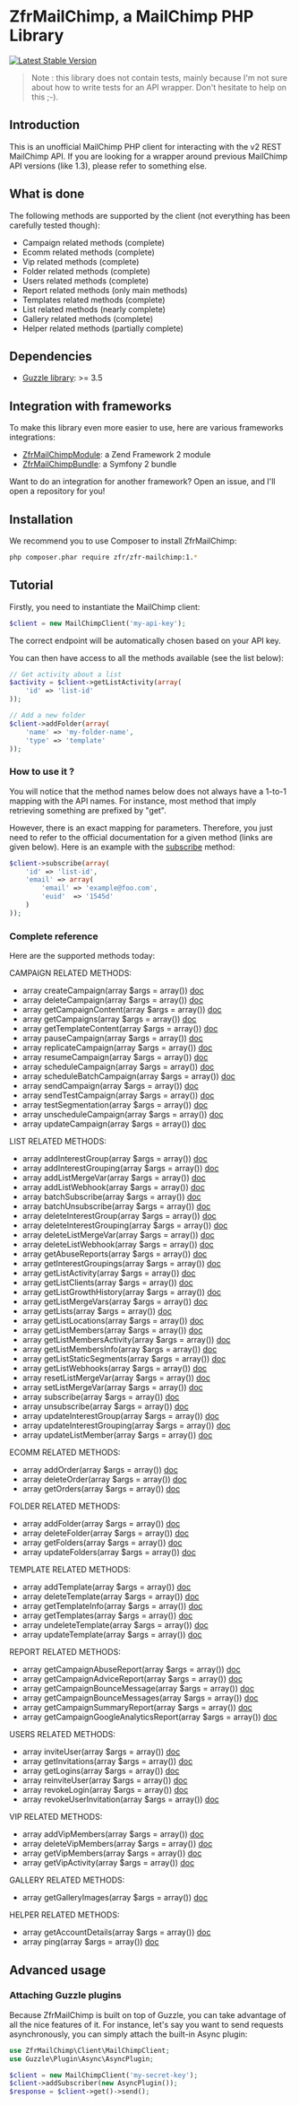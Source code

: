 # ZfrMailChimp, a MailChimp PHP Library

[![Latest Stable Version](https://poser.pugx.org/zfr/zfr-mailchimp/v/stable.png)](https://packagist.org/packages/zfr/zfr-mailchimp)

> Note : this library does not contain tests, mainly because I'm not sure about how to write tests for an API
wrapper. Don't hesitate to help on this ;-).

## Introduction

This is an unofficial MailChimp PHP client for interacting with the v2 REST MailChimp API. If you are looking
for a wrapper around previous MailChimp API versions (like 1.3), please refer to something else.

## What is done

The following methods are supported by the client (not everything has been carefully tested though):

* Campaign related methods (complete)
* Ecomm related methods (complete)
* Vip related methods (complete)
* Folder related methods (complete)
* Users related methods (complete)
* Report related methods (only main methods)
* Templates related methods (complete)
* List related methods (nearly complete)
* Gallery related methods (complete)
* Helper related methods (partially complete)

## Dependencies

* [Guzzle library](http://guzzlephp.org): >= 3.5

## Integration with frameworks

To make this library even more easier to use, here are various frameworks integrations:

* [ZfrMailChimpModule](https://github.com/zf-fr/zfr-mailchimp-module): a Zend Framework 2 module
* [ZfrMailChimpBundle](https://github.com/zf-fr/zfr-mailchimp-bundle): a Symfony 2 bundle

Want to do an integration for another framework? Open an issue, and I'll open a repository for you!

## Installation

We recommend you to use Composer to install ZfrMailChimp:

```sh
php composer.phar require zfr/zfr-mailchimp:1.*
```

## Tutorial

Firstly, you need to instantiate the MailChimp client:

```php
$client = new MailChimpClient('my-api-key');
```

The correct endpoint will be automatically chosen based on your API key.

You can then have access to all the methods available (see the list below):

```php
// Get activity about a list
$activity = $client->getListActivity(array(
    'id' => 'list-id'
));

// Add a new folder
$client->addFolder(array(
    'name' => 'my-folder-name',
    'type' => 'template'
));
```

### How to use it ?

You will notice that the method names below does not always have a 1-to-1 mapping with the API names. For instance,
most method that imply retrieving something are prefixed by "get".

However, there is an exact mapping for parameters. Therefore, you just need to refer to the official documentation
for a given method (links are given below). Here is an example with the [subscribe](http://apidocs.mailchimp.com/api/2.0/lists/subscribe.php) method:

```php
$client->subscribe(array(
    'id' => 'list-id',
    'email' => array(
        'email' => 'example@foo.com',
        'euid'  => '1545d'
    )
));
```

### Complete reference

Here are the supported methods today:

CAMPAIGN RELATED METHODS:

* array createCampaign(array $args = array()) [doc](http://apidocs.mailchimp.com/api/2.0/campaigns/create.php)
* array deleteCampaign(array $args = array()) [doc](http://apidocs.mailchimp.com/api/2.0/campaigns/delete.php)
* array getCampaignContent(array $args = array()) [doc](http://apidocs.mailchimp.com/api/2.0/campaigns/content.php)
* array getCampaigns(array $args = array()) [doc](http://apidocs.mailchimp.com/api/2.0/campaigns/list.php)
* array getTemplateContent(array $args = array()) [doc](http://apidocs.mailchimp.com/api/2.0/campaigns/template-content.php)
* array pauseCampaign(array $args = array()) [doc](http://apidocs.mailchimp.com/api/2.0/campaigns/pause.php)
* array replicateCampaign(array $args = array()) [doc](http://apidocs.mailchimp.com/api/2.0/campaigns/replicate.php)
* array resumeCampaign(array $args = array()) [doc](http://apidocs.mailchimp.com/api/2.0/campaigns/resume.php)
* array scheduleCampaign(array $args = array()) [doc](http://apidocs.mailchimp.com/api/2.0/campaigns/schedule.php)
* array scheduleBatchCampaign(array $args = array()) [doc](http://apidocs.mailchimp.com/api/2.0/campaigns/schedule-batch.php)
* array sendCampaign(array $args = array()) [doc](http://apidocs.mailchimp.com/api/2.0/campaigns/send.php)
* array sendTestCampaign(array $args = array()) [doc](http://apidocs.mailchimp.com/api/2.0/campaigns/send-test.php)
* array testSegmentation(array $args = array()) [doc](http://apidocs.mailchimp.com/api/2.0/campaigns/segment-test.php)
* array unscheduleCampaign(array $args = array()) [doc](http://apidocs.mailchimp.com/api/2.0/campaigns/unschedule.php)
* array updateCampaign(array $args = array()) [doc](http://apidocs.mailchimp.com/api/2.0/campaigns/update.php)

LIST RELATED METHODS:

* array addInterestGroup(array $args = array()) [doc](http://apidocs.mailchimp.com/api/2.0/lists/interest-group-add.php)
* array addInterestGrouping(array $args = array()) [doc](http://apidocs.mailchimp.com/api/2.0/lists/interest-grouping-add.php)
* array addListMergeVar(array $args = array()) [doc](http://apidocs.mailchimp.com/api/2.0/lists/merge-var-add.php)
* array addListWebhook(array $args = array()) [doc](http://apidocs.mailchimp.com/api/2.0/lists/webhook-add.php)
* array batchSubscribe(array $args = array()) [doc](http://apidocs.mailchimp.com/api/2.0/lists/batch-subscribe.php)
* array batchUnsubscribe(array $args = array()) [doc](http://apidocs.mailchimp.com/api/2.0/lists/batch-unsubscribe.php)
* array deleteInterestGroup(array $args = array()) [doc](http://apidocs.mailchimp.com/api/2.0/lists/interest-group-del.php)
* array deleteInterestGrouping(array $args = array()) [doc](http://apidocs.mailchimp.com/api/2.0/lists/interest-grouping-del.php)
* array deleteListMergeVar(array $args = array()) [doc](http://apidocs.mailchimp.com/api/2.0/lists/merge-var-del.php)
* array deleteListWebhook(array $args = array()) [doc](http://apidocs.mailchimp.com/api/2.0/lists/webhook-del.php)
* array getAbuseReports(array $args = array()) [doc](http://apidocs.mailchimp.com/api/2.0/lists/abuse-reports.php)
* array getInterestGroupings(array $args = array()) [doc](http://apidocs.mailchimp.com/api/2.0/lists/interest-groupings.php)
* array getListActivity(array $args = array()) [doc](http://apidocs.mailchimp.com/api/2.0/lists/activity.php)
* array getListClients(array $args = array()) [doc](http://apidocs.mailchimp.com/api/2.0/lists/clients.php)
* array getListGrowthHistory(array $args = array()) [doc](http://apidocs.mailchimp.com/api/2.0/lists/growth-history.php)
* array getListMergeVars(array $args = array()) [doc](http://apidocs.mailchimp.com/api/2.0/lists/merge-vars.php)
* array getLists(array $args = array()) [doc](http://apidocs.mailchimp.com/api/2.0/lists/list.php)
* array getListLocations(array $args = array()) [doc](http://apidocs.mailchimp.com/api/2.0/lists/locations.php)
* array getListMembers(array $args = array()) [doc](http://apidocs.mailchimp.com/api/2.0/lists/members.php)
* array getListMembersActivity(array $args = array()) [doc](http://apidocs.mailchimp.com/api/2.0/lists/member-activity.php)
* array getListMembersInfo(array $args = array()) [doc](http://apidocs.mailchimp.com/api/2.0/lists/member-info.php)
* array getListStaticSegments(array $args = array()) [doc](http://apidocs.mailchimp.com/api/2.0/lists/static-segments.php)
* array getListWebhooks(array $args = array()) [doc](http://apidocs.mailchimp.com/api/2.0/lists/webhooks.php)
* array resetListMergeVar(array $args = array()) [doc](http://apidocs.mailchimp.com/api/2.0/lists/merge-var-reset.php)
* array setListMergeVar(array $args = array()) [doc](http://apidocs.mailchimp.com/api/2.0/lists/merge-var-set.php)
* array subscribe(array $args = array()) [doc](http://apidocs.mailchimp.com/api/2.0/lists/subscribe.php)
* array unsubscribe(array $args = array()) [doc](http://apidocs.mailchimp.com/api/2.0/lists/unsubscribe.php)
* array updateInterestGroup(array $args = array()) [doc](http://apidocs.mailchimp.com/api/2.0/lists/interest-group-update.php)
* array updateInterestGrouping(array $args = array()) [doc](http://apidocs.mailchimp.com/api/2.0/lists/interest-grouping-update.php)
* array updateListMember(array $args = array()) [doc](http://apidocs.mailchimp.com/api/2.0/lists/update-member.php)

ECOMM RELATED METHODS:

* array addOrder(array $args = array()) [doc](http://apidocs.mailchimp.com/api/2.0/ecomm/order-add.php)
* array deleteOrder(array $args = array()) [doc](http://apidocs.mailchimp.com/api/2.0/ecomm/order-del.php)
* array getOrders(array $args = array()) [doc](http://apidocs.mailchimp.com/api/2.0/ecomm/orders.php)

FOLDER RELATED METHODS:

* array addFolder(array $args = array()) [doc](http://apidocs.mailchimp.com/api/2.0/folders/add.php)
* array deleteFolder(array $args = array()) [doc](http://apidocs.mailchimp.com/api/2.0/folders/del.php)
* array getFolders(array $args = array()) [doc](http://apidocs.mailchimp.com/api/2.0/folders/list.php)
* array updateFolders(array $args = array()) [doc](http://apidocs.mailchimp.com/api/2.0/folders/update.php)

TEMPLATE RELATED METHODS:

* array addTemplate(array $args = array()) [doc](http://apidocs.mailchimp.com/api/2.0/templates/add.php)
* array deleteTemplate(array $args = array()) [doc](http://apidocs.mailchimp.com/api/2.0/templates/del.php)
* array getTemplateInfo(array $args = array()) [doc](http://apidocs.mailchimp.com/api/2.0/templates/info.php)
* array getTemplates(array $args = array()) [doc](http://apidocs.mailchimp.com/api/2.0/templates/list.php)
* array undeleteTemplate(array $args = array()) [doc](http://apidocs.mailchimp.com/api/2.0/templates/undel.php)
* array updateTemplate(array $args = array()) [doc](http://apidocs.mailchimp.com/api/2.0/templates/update.php)

REPORT RELATED METHODS:

* array getCampaignAbuseReport(array $args = array()) [doc](http://apidocs.mailchimp.com/api/2.0/reports/abuse.php)
* array getCampaignAdviceReport(array $args = array()) [doc](http://apidocs.mailchimp.com/api/2.0/reports/advice.php)
* array getCampaignBounceMessage(array $args = array()) [doc](http://apidocs.mailchimp.com/api/2.0/reports/bounce-message.php)
* array getCampaignBounceMessages(array $args = array()) [doc](http://apidocs.mailchimp.com/api/2.0/reports/bounce-messages.php)
* array getCampaignSummaryReport(array $args = array()) [doc](http://apidocs.mailchimp.com/api/2.0/reports/summary.php)
* array getCampaignGoogleAnalyticsReport(array $args = array()) [doc](http://apidocs.mailchimp.com/api/2.0/reports/google-analytics.php)

USERS RELATED METHODS:

* array inviteUser(array $args = array()) [doc](http://apidocs.mailchimp.com/api/2.0/users/invite.php)
* array getInvitations(array $args = array()) [doc](http://apidocs.mailchimp.com/api/2.0/users/invites.php)
* array getLogins(array $args = array()) [doc](http://apidocs.mailchimp.com/api/2.0/users/logins.php)
* array reinviteUser(array $args = array()) [doc](http://apidocs.mailchimp.com/api/2.0/users/invite-resend.php)
* array revokeLogin(array $args = array()) [doc](http://apidocs.mailchimp.com/api/2.0/users/login-revoke.php)
* array revokeUserInvitation(array $args = array()) [doc](http://apidocs.mailchimp.com/api/2.0/users/invite-revoke.php)

VIP RELATED METHODS:

* array addVipMembers(array $args = array()) [doc](http://apidocs.mailchimp.com/api/2.0/vip/add.php)
* array deleteVipMembers(array $args = array()) [doc](http://apidocs.mailchimp.com/api/2.0/vip/del.php)
* array getVipMembers(array $args = array()) [doc](http://apidocs.mailchimp.com/api/2.0/vip/members.php)
* array getVipActivity(array $args = array()) [doc](http://apidocs.mailchimp.com/api/2.0/vip/activity.php)

GALLERY RELATED METHODS:

* array getGalleryImages(array $args = array()) [doc](http://apidocs.mailchimp.com/api/2.0/gallery/list.php)

HELPER RELATED METHODS:

* array getAccountDetails(array $args = array()) [doc](http://apidocs.mailchimp.com/api/2.0/helper/account-details.php)
* array ping(array $args = array()) [doc](http://apidocs.mailchimp.com/api/2.0/helper/ping.php)

## Advanced usage

### Attaching Guzzle plugins

Because ZfrMailChimp is built on top of Guzzle, you can take advantage of all the nice features of it. For instance,
let's say you want to send requests asynchronously, you can simply attach the built-in Async plugin:

```php
use ZfrMailChimp\Client\MailChimpClient;
use Guzzle\Plugin\Async\AsyncPlugin;

$client = new MailChimpClient('my-secret-key');
$client->addSubscriber(new AsyncPlugin());
$response = $client->get()->send();
```
